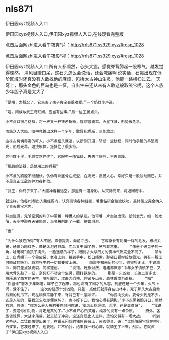# nls871
伊田园xyz视频人入口

伊田园xyz视频人入口,伊田园xyz视频人入口,在线观看完整版

点击后面网zhi进入看午夜爽*片：http://nls871.ss929.xyz/#resp_1028

点击后面网zhi进入看午夜影*视：http://nls871.ss929.xyz/#resp_1028

伊田园xyz视频人入口    所有人都凛然，心头大震，感觉脊背腾起一股寒气，越发觉得悚然。    清风目瞪口呆，这石头怎么会说话，还会喊痛啊    说实话，石昊出现在低阶区域时还真没有人敢找他的麻烦，包括太古神山生灵，他能一路横扫过去。    天穹上，那头金色的巨鸟也是一怔，自出生来还从未有人敢这般取笑它呢，这个人族少年胆子真是太大了

    “是哦，太残忍了，它失去了孩子肯定会很难受。”一个奶娃小声道。

    “唔，雨族与武王府联姻，应当有些事。”另一位王侯点头。

    小不点以银月格挡，将一杆又一杆铁矛斩断，铿锵音震耳，火星飞溅，形势很危急。

    雨族众人大怒，暗中竟跳出这样一个少年，敢冒犯虎威，焉能放过。

    这株古树境界高的吓人，小不点扭头就逃，以断剑开道，斩断一些枝杈，同时他手腕的吊坠发光，形成光幕，遮拢躯体，抵挡住了很多符。

    奔行数十里，毛球突然停住了，它眼中一阵狐疑，失去了感应，不再烦躁。

    “鲲鹏的法器，是他用过的兵器”

    小不点的胸膛不断起伏，仿佛有块竖骨在成型、在发光，震撼人心，幸好只是一股波动而已，并不是真正无敌的神力在扩散。

    “武王，你终于来了。”大魔神看着远空，那里有一道身影，从天际而来，将返回府中。

    就这样，他每ri都出入藏经阁内，认真研读各种经卷，着重钻研金璇波纹功，最终使之完全纳入了青天鹏宝术内。

    鲜血迸溅，鬼爷空洞的眸子中带着一种慑人的杀意。他带着一片血迹出现。断剑发光。如一轮太阳，天空中那吞天雀怒鸣，鸟喙被削断了一截。鲜血淋淋。

    “轰”

    “为什么被它所得”有人不服，声音提高，向前冲去。    它浑身长有刺猬一样的毛发，根根尖锐，通体为暗红色，像是沐浴过鲜血，而后又干涸了般，煞气非常重。    “像是个破盘子的一角，啥用啊”熊孩子挠头，一脸迷惑的样子，跟刚才大杀四方的魔神气质完全不同了。    辇车上，白虎赐下一个兽皮袋，老者上前，接到手中，松口绳索。那袋口顿时绽放霞光。拥有一股无可匹敌的吸力。将将谷中的一切都要收上来。    而那不知来历的少年，也狼狈无比，手臂淌血，胸口差点被震裂，同样遭创。    “没错，是很讨厌，连猪都厌恶”中年女子愤愤不已，又用大骨头敲了一记，奈何打不动这个生灵，跟打铁似的。    那是一头凶蛟，长达二百多丈，挤压满了西方的天空，喷吐霞光，攻击力恐怖，将诸多山石、森林碾成为齑粉。    “嗡”    “你当诛”碧发少年喝道，眸子立了起来，再也没有了刚才的从容，到底还是一个少年，火气上涌，受不住了。    这次的经历十分凶险，只差一点他们就葬身在山林中，死于那头太古魔禽后裔的利爪下，现在稍微平静下来，脊背已有一层冷汗。    “你要肉没肉，要骨头到是不少，还是人形的，要我怎么吃即便熬炖了，也不好下口，我怕心理有阴影。”小不点黑着脸开口，愤然抱怨，怒道：“你怎么是人形的要你何用你说，我怎么处理你，活埋，还是蒸煮掉”:    “我说了，要送你们礼物，肯定是真的了。”小不点开心的笑着，纯净的没有一点杂质。    府外，各族皆惊异，大战才落幕，就又起了冲突，这还真是出人意料，恐怕又将有一场大战。    听到这些话，二猛都快哭出来了，在银光闪烁的独角兽背上，带着哭音，道：“谁想降服它我在喂小白浆果，它凑过来了，也要吃，并不怕我，结果我一时心痒，就骑坐了上来，然后，它就疯了”伊田园xyz视频人入口
